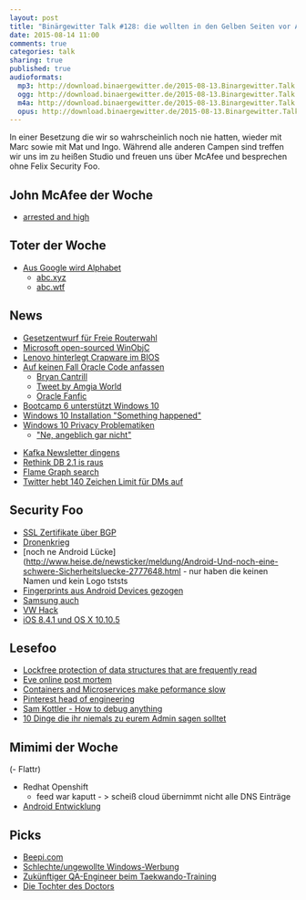 ```yaml
---
layout: post
title: "Binärgewitter Talk #128: die wollten in den Gelben Seiten vor Apple sein"
date: 2015-08-14 11:00
comments: true
categories: talk
sharing: true
published: true
audioformats:
  mp3: http://download.binaergewitter.de/2015-08-13.Binargewitter.Talk.128.mp3
  ogg: http://download.binaergewitter.de/2015-08-13.Binargewitter.Talk.128.ogg
  m4a: http://download.binaergewitter.de/2015-08-13.Binargewitter.Talk.128.m4q
  opus: http://download.binaergewitter.de/2015-08-13.Binargewitter.Talk.128.opus
---
```

In einer Besetzung die wir so wahrscheinlich noch nie hatten, wieder mit Marc sowie mit Mat und Ingo. Während alle anderen Campen sind treffen wir uns im zu heißen Studio und freuen uns über McAfee und besprechen ohne Felix Security Foo.

## John McAfee der Woche
* [arrested and high](http://gawker.com/john-mcafee-arrested-while-armed-and-high-as-hell-on-xa-1722563654 )

## Toter der Woche
* [Aus Google wird Alphabet]( http://www.golem.de/news/neuer-mutterkonzern-aus-google-wird-alphabet-1508-115680.html )
    * [abc.xyz]( http://abc.xyz )
    * [abc.wtf]( http://abc.wtf )

## News
* [Gesetzentwurf für Freie Routerwahl]( http://www.bmwi.de/DE/Themen/Digitale-Welt/Netzpolitik/freie-routerwahl.html )
* [Microsoft open-sourced WinObjC]( https://github.com/Microsoft/WinObjC )
* [Lenovo hinterlegt Crapware im BIOS]( http://www.osnews.com/story/28774/Lenovo_used_firmware_to_install_persistent_crapware )
* [Auf keinen Fall Oracle Code anfassen]( http://arstechnica.com/information-technology/2015/08/oracle-security-chief-to-customers-stop-checking-our-code-for-vulnerabilities/ )
    * [Bryan Cantrill]( https://twitter.com/bcantrill )
    * [Tweet by Amgia World]( http://www.mobilegeeks.de/news/ein-tweet-in-1988-amiga-world-prophezeit-twitter-18-jahre-vor-seiner-zeit/ )
    * [Oracle Fanfic]( https://twitter.com/hashtag/oraclefanfic?src=hash )
* [Bootcamp 6 unterstützt Windows 10]( http://www.computerbase.de/2015-08/boot-camp-apple-unterstuetzt-nun-auch-windows-10/ )
* [Windows 10 Installation "Something happened"]( https://twitter.com/JonyIveParody/status/626419539211866112 )
* [Windows 10 Privacy Problematiken]( http://imgur.com/gallery/I8u2G )
    * ["Ne, angeblich gar nicht"]( http://imgur.com/t/windows_10/oQDnY )
- [Kafka Newsletter dingens]( http://www.confluent.io/blog/log-compaction-highlights-stream-processing-kafka-2015-08 )
- [Rethink DB 2.1 is raus]( http://rethinkdb.com/blog/2.1-release/ )
- [Flame Graph search]( http://www.brendangregg.com/blog/2015-08-11/flame-graph-search.html )
- [Twitter hebt 140 Zeichen Limit für DMs auf]( https://blog.twitter.com/2015/removing-the-140-character-limit-from-direct-messages )

## Security Foo
* [SSL Zertifikate über BGP]( http://www.heise.de/newsticker/meldung/Beliebige-SSL-Zertifikate-durch-Missbrauch-der-Uralt-Internettechnik-BGP-2774454.html )
* [Dronenkrieg](http://www.heise.de/newsticker/meldung/WLAN-Pakete-holen-Kamera-Drohne-vom-Himmel-2775831.html )
* [noch ne Android Lücke](http://www.heise.de/newsticker/meldung/Android-Und-noch-eine-schwere-Sicherheitsluecke-2777648.html - nur haben die keinen Namen und kein Logo tststs
* [Fingerprints aus Android Devices gezogen]( http://www.theregister.co.uk/2015/08/10/htc_caught_storing_fingerprints_as_worldreadable_cleartext/?mt=1439238416464 )
* [Samsung auch]( http://www.theregister.co.uk/2015/04/23/samsung_galaxy_s5_fingerprints/ )
* [VW Hack](http://www.heise.de/newsticker/meldung/VW-Wegfahrsperre-Volkwagen-Hack-endlich-veroeffentlicht-2778632.html )
* [iOS 8.4.1 und OS X 10.10.5]( http://www.heise.de/newsticker/meldung/Apple-Updates-iOS-8-4-1-und-OS-X-10-10-5-beheben-Fehler-und-schliessen-Luecken-2778837.html )

## Lesefoo

- [Lockfree protection of data structures that are frequently read]( https://www.arangodb.com/2015/08/lockfree-protection-of-data-structures-that-are-frequently-read/ )
- [Eve online post mortem]( http://community.eveonline.com/news/dev-blogs/behind-the-scenes-of-a-long-eve-online-downtime )
- [Containers and Microservices make peformance slow]( https://speakerdeck.com/garethr/containers-and-microservices-make-performance-worse )
- [Pinterest head of engineering]( http://techcrunch.com/2015/08/01/a-conversation-with-michael-lopp-pinterests-head-of-engineering/ )
- [Sam Kottler - How to debug anything]( https://speakerdeck.com/skottler/how-to-debug-anything-devopsday-pgh )
- [10 Dinge die ihr niemals zu eurem Admin sagen solltet](https://www.wired.de/collection/latest/diese-10-satze-solltet-ihr-niemals-zu-eurem-admin-sagen )

## Mimimi der Woche
(- Flattr)
- Redhat Openshift
    * feed war kaputt - > scheiß cloud übernimmt nicht alle DNS Einträge
- [Android Entwicklung]( https://twitter.com/ranterle/status/631477490179928064 )

## Picks
- [Beepi.com]( https://www.beepi.com )
- [Schlechte/ungewollte Windows-Werbung]( https://twitter.com/markrussinovich/status/631505582139117569 )
- [Zukünftiger QA-Engineer beim Taekwando-Training]( https://www.youtube.com/watch?v=1ZLN9AzxVa8 )
- [Die Tochter des Doctors]( http://9gag.com/gag/aqmAgeQ )

